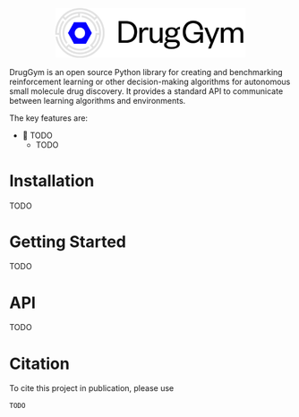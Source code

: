 <p align="center">
<img src="logo.png" alt="DrugGym Logo" title="DrugGym", width="339.25" height="88.6">
</p>

DrugGym is an open source Python library for creating and benchmarking reinforcement learning or other decision-making algorithms for autonomous small molecule drug discovery. It provides a standard API to communicate between learning algorithms and environments.

The key features are:

- 🎯 TODO
    - TODO

# Installation
TODO

# Getting Started
TODO

# API
TODO

# Citation
To cite this project in publication, please use

```
TODO
```
